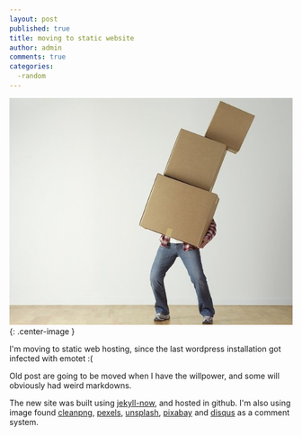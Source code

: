 ```yaml
---
layout: post
published: true
title: moving to static website
author: admin
comments: true
categories:
  -random
---
```

![moving](/images/moving.jpg){: .center-image }

I'm moving to static web hosting, since the last wordpress installation got infected with emotet :(

Old post are going to be moved when I have the willpower, and some will obviously had weird markdowns.
<!--more-->
The new site was built using [jekyll-now](https://github.com/barryclark/jekyll-now "jekyll-now"), and  hosted in github.  I'm also using image found [cleanpng](https://www.cleanpng.com/), [pexels](https://www.pexels.com/), [unsplash](https://unsplash.com), [pixabay](https://pixabay.com) and  [disqus](https://disqus.com/) as a comment system.
